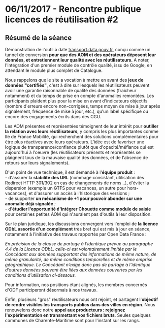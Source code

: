 # 06/11/2017 - Rencontre publique licences de réutilisation #2

## Résumé de la séance

Démonstration de l'outil à date [transport.data.gouv.fr](http://transport.data.gouv.fr), conçu comme un tunnel de conversion **pour que des AOM et des opérateurs déposent leur données, et entretiennent leur qualité avec les réutilisateurs.** A noter, l'intégration d'un premier module de contrôle qualité, issu de Google, en attendant le module plus complet de Catalogue.

Nous rappelons que le site a vocation à mettre en avant des **jeux de données "certifiés"**, c'est à dire sur lesquels les réutilisateurs peuvent avoir une garantie raisonnable de qualité des données (fraicheur notamment) et du temps de prise en compte d'anomalies remontées. Les participants plaident plus pour la mise en avant d'indicateurs objectifs (nombre d'erreurs encore non-corrigées, temps moyen de mise à jour après signalement, fréquence de mise à jour, etc.), qu'un label spécifique ou encore des engagements écrits dans des CGU.

Les AOM présentes et représentées témoignent de leur intérêt pour **outiller la relation avec leurs réutilisateurs**, y compris les plus importantes comme Ile de France Mobilité, qui recherchent des solutions complémentaires pour être plus réactives avec leurs opérateurs. L'idée est de favoriser une logique de transparence/confiance plutôt que d'opacité/méfiance qui est aujourd'hui à l'oeuvre (les réutilisateurs présents et représentés se plaignent tous de la mauvaise qualité des données, et de l'absence de retours sur leurs signalements).

D'un point de vue technique, il est demandé à l'**équipe produit** : \
\- d'assurer la **stabilité des URL** (nommage consistant, utilisation des Redirect HTTP 301/302 en cas de changements de noms ..), d'éviter la dispersion (exemple un GTFS pour vacances, un autre pour hors-vacances), et d'assurer un accès à l'historique des versions ;\
\- de supporter **un mécanisme de +1 pour pouvoir abonder sur une anomalie déjà signalée** ;\
\- d'**étudier l'opportunité d'intégrer Chouette comme module de saisie** pour certaines petites AOM qui n'auraient pas d'outils à leur disposition.

Sur le plan juridique, les discussions convergent vers l'emploi de **la licence ODbL assortie d'un complément** très bref qui est mis à jour en séance, notamment à l'initiative des travaux rapportés par Open Data France :

_En précision de la clause de partage à l’identique prévue au paragraphe 4.4 de la Licence ODbL, celle-ci est volontairement limitée par le Concédant aux données supportant des informations de même nature, de même granularité, de même conditions temporelles et de même emprise géographique. Le Concédant n’exige donc pas de partage à l’identique d’autres données pouvant être liées aux données couvertes par les conditions d’utilisation ci-dessous._

Pour information, nos positions étant alignés, les membres concernés d'ODF participeront désormais à nos travaux.

Enfin, plusieurs "gros" réutilisateurs nous ont rejoint, et partagent l'**objectif de rendre visibles les transports publics dans des villes en région**. Nous renouvelons donc notre **appel aux producteurs : rejoignez l'expérimentation en transmettant vos fichiers bruts**. Seules quelques communes de Charente-Maritime sont pour l'instant sur les rangs.
